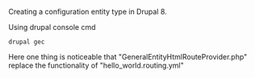 Creating a configuration entity type in Drupal 8.

Using drupal console cmd

```
drupal gec
```

Here one thing is noticeable that "GeneralEntityHtmlRouteProvider.php" replace the functionality of "hello_world.routing.yml"